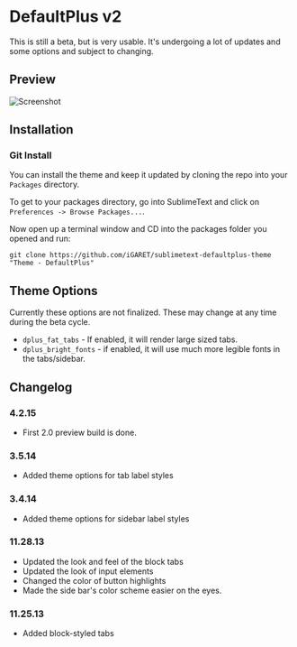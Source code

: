 # DefaultPlus v2
This is still a beta, but is very usable. It's undergoing a lot of updates and some options and subject to changing.

## Preview
![Screenshot](https://raw.githubusercontent.com/mediachicken/sublimetext-defaultplus-theme/v2/screenshot.png)


## Installation
### Git Install

You can install the theme and keep it updated by cloning the repo into your `Packages` directory.

To get to your packages directory, go into SublimeText and click on `Preferences -> Browse Packages...`.

Now open up a terminal window and CD into the packages folder you opened and run:

`git clone https://github.com/iGARET/sublimetext-defaultplus-theme "Theme - DefaultPlus"`

## Theme Options
Currently these options are not finalized. These may change at any time during the beta cycle.

- `dplus_fat_tabs` - If enabled, it will render large sized tabs.
- `dplus_bright_fonts` - if enabled, it will use much more legible fonts in the tabs/sidebar.


## Changelog
### 4.2.15
- First 2.0 preview build is done.

### 3.5.14
- Added theme options for tab label styles

### 3.4.14
- Added theme options for sidebar label styles

### 11.28.13
- Updated the look and feel of the block tabs
- Updated the look of input elements
- Changed the color of button highlights
- Made the side bar's color scheme easier on the eyes.

### 11.25.13
- Added block-styled tabs
